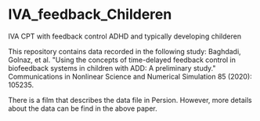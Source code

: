 # IVA_feedback_Childeren
IVA CPT with feedback control
ADHD and typically developing childeren

This repository contains data recorded in the following study:
Baghdadi, Golnaz, et al. "Using the concepts of time-delayed feedback control in biofeedback systems in children with ADD: A preliminary study." Communications in Nonlinear Science and Numerical Simulation 85 (2020): 105235.

There is a film that describes the data file in Persion. However, more details about the data can be find in the above paper.
